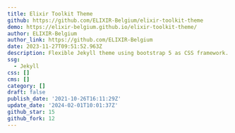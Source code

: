 ```yaml
---
title: Elixir Toolkit Theme
github: https://github.com/ELIXIR-Belgium/elixir-toolkit-theme
demo: https://elixir-belgium.github.io/elixir-toolkit-theme/
author: ELIXIR-Belgium
author_link: https://github.com/ELIXIR-Belgium
date: 2023-11-27T09:51:52.963Z
description: Flexible Jekyll theme using bootstrap 5 as CSS framework.
ssg:
  - Jekyll
css: []
cms: []
category: []
draft: false
publish_date: '2021-10-26T16:11:29Z'
update_date: '2024-02-01T10:01:37Z'
github_star: 15
github_fork: 12
---
```

